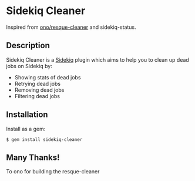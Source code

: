 Sidekiq Cleaner
=============

Inspired from [ono/resque-cleaner](https://github.com/ono/resque-cleaner) and sidekiq-status.

Description
-----------

Sidekiq Cleaner is a [Sidekiq](https://github.com/mperham/sidekiq) plugin which
aims to help you to clean up dead jobs on Sidekiq by:

* Showing stats of dead jobs
* Retrying dead jobs
* Removing dead jobs
* Filtering dead jobs


Installation
------------

Install as a gem:

    $ gem install sidekiq-cleaner

Many Thanks!
------------

To ono for building the resque-cleaner


